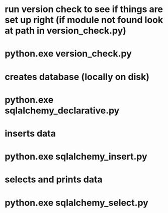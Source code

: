 # run version check to see if things are set up right (if module not found look at path in version_check.py)
#  python.exe version_check.py
# 
# creates database (locally on disk)
# python.exe sqlalchemy_declarative.py
# 
# inserts data
# python.exe sqlalchemy_insert.py
# 
# 
# selects and prints data
# python.exe sqlalchemy_select.py
